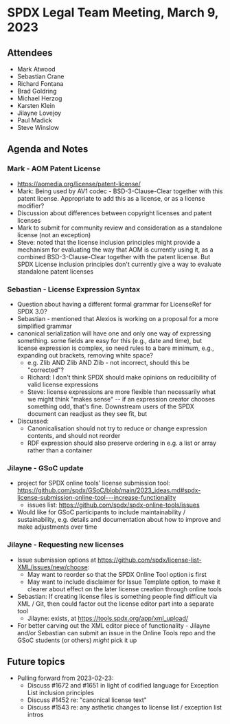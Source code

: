 # SPDX Legal Team Meeting, March 9, 2023

## Attendees

* Mark Atwood
* Sebastian Crane
* Richard Fontana
* Brad Goldring
* Michael Herzog
* Karsten Klein
* Jilayne Lovejoy
* Paul Madick
* Steve Winslow

## Agenda and Notes

### Mark - AOM Patent License
* https://aomedia.org/license/patent-license/
* Mark: Being used by AV1 codec - BSD-3-Clause-Clear together with this patent license. Appropriate to add this as a license, or as a license modifier?
* Discussion about differences between copyright licenses and patent licenses
* Mark to submit for community review and consideration as a standalone license (not an exception)
* Steve: noted that the license inclusion principles might provide a mechanism for evaluating the way that AOM is currently using it, as a combined BSD-3-Clause-Clear together with the patent license. But SPDX License inclusion principles don't currently give a way to evaluate standalone patent licenses

### Sebastian - License Expression Syntax
* Question about having a different formal grammar for LicenseRef for SPDX 3.0?
* Sebastian - mentioned that Alexios is working on a proposal for a more simplified grammar 
* canonical serialization will have one and only one way of expressing something. some fields are easy for this (e.g., date and time), but license expression is complex, so need rules to a bare minimum, e.g., expanding out brackets, removing white space?
  * e.g. Zlib AND Zlib AND Zlib - not incorrect, should this be "corrected"? 
  * Richard: I don't think SPDX should make opinions on reducibility of valid license expressions 
  * Steve: license expressions are more flexible than necessarily what we might think "makes sense" -- if an expression creator chooses something odd, that's fine. Downstream users of the SPDX document can readjust as they see fit, but 
* Discussed:
  * Canonicalisation should not try to reduce or change expression contents, and should not reorder
  * RDF expression should also preserve ordering in e.g. a list or array rather than a container

### Jilayne - GSoC update
* project for SPDX online tools' license submission tool: https://github.com/spdx/GSoC/blob/main/2023_ideas.md#spdx-license-submission-online-tool---increase-functionality
  * issues list: https://github.com/spdx/spdx-online-tools/issues
* Would like for GSoC participants to include maintainability / sustainability, e.g. details and documentation about how to improve and make adjustments over time

### Jilayne - Requesting new licenses
* Issue submission options at https://github.com/spdx/license-list-XML/issues/new/choose:
  * May want to reorder so that the SPDX Online Tool option is first
  * May want to include disclaimer for Issue Template option, to make it clearer about effect on the later license creation through online tools
* Sebastian: If creating license files is something people find difficult via XML / Git, then could factor out the license editor part into a separate tool
  * Jilayne: exists, at https://tools.spdx.org/app/xml_upload/
* For better carving out the XML editor piece of functionality - Jilayne and/or Sebastian can submit an issue in the Online Tools repo and the GSoC students (or others) _might_ pick it up

## Future topics

* Pulling forward from 2023-02-23:
  * Discuss #1672 and #1651 in light of codified language for Exception List inclusion principles
  * Discuss #1452 re: "canonical license text" 
  * Discuss #1543 re: any asthetic changes to license list / exception list intros
